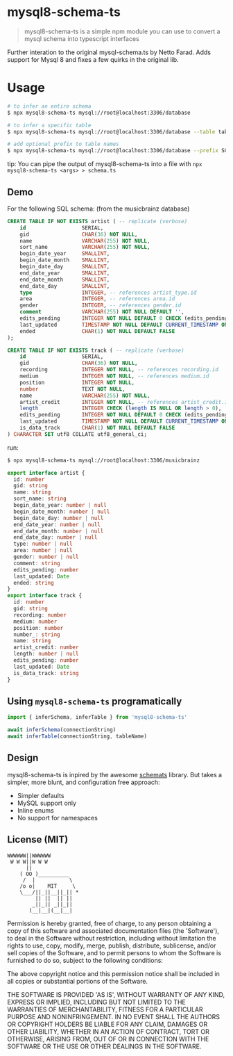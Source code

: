 # mysql8-schema-ts

> mysql8-schema-ts is a simple npm module you can use to convert a mysql schema into typescript interfaces

Further interation to the original mysql-schema.ts by Netto Farad.
Adds support for Mysql 8 and fixes a few quirks in the original lib.

# Usage

```bash
# to infer an entire schema
$ npx mysql8-schema-ts mysql://root@localhost:3306/database

# to infer a specific table
$ npx mysql8-schema-ts mysql://root@localhost:3306/database --table table_name

# add optional prefix to table names
$ npx mysql8-schema-ts mysql://root@localhost:3306/database --prefix SQL
```

tip: You can pipe the output of mysql8-schema-ts into a file with `npx mysql8-schema-ts <args> > schema.ts`

## Demo

For the following SQL schema: (from the musicbrainz database)

```sql
CREATE TABLE IF NOT EXISTS artist ( -- replicate (verbose)
    id                  SERIAL,
    gid                 CHAR(36) NOT NULL,
    name                VARCHAR(255) NOT NULL,
    sort_name           VARCHAR(255) NOT NULL,
    begin_date_year     SMALLINT,
    begin_date_month    SMALLINT,
    begin_date_day      SMALLINT,
    end_date_year       SMALLINT,
    end_date_month      SMALLINT,
    end_date_day        SMALLINT,
    type                INTEGER, -- references artist_type.id
    area                INTEGER, -- references area.id
    gender              INTEGER, -- references gender.id
    comment             VARCHAR(255) NOT NULL DEFAULT '',
    edits_pending       INTEGER NOT NULL DEFAULT 0 CHECK (edits_pending >= 0),
    last_updated        TIMESTAMP NOT NULL DEFAULT CURRENT_TIMESTAMP ON UPDATE CURRENT_TIMESTAMP,
    ended               CHAR(1) NOT NULL DEFAULT FALSE
);

CREATE TABLE IF NOT EXISTS track ( -- replicate (verbose)
    id                  SERIAL,
    gid                 CHAR(36) NOT NULL,
    recording           INTEGER NOT NULL, -- references recording.id
    medium              INTEGER NOT NULL, -- references medium.id
    position            INTEGER NOT NULL,
    number              TEXT NOT NULL,
    name                VARCHAR(255) NOT NULL,
    artist_credit       INTEGER NOT NULL, -- references artist_credit.id
    length              INTEGER CHECK (length IS NULL OR length > 0),
    edits_pending       INTEGER NOT NULL DEFAULT 0 CHECK (edits_pending >= 0),
    last_updated        TIMESTAMP NOT NULL DEFAULT CURRENT_TIMESTAMP ON UPDATE CURRENT_TIMESTAMP,
    is_data_track       CHAR(1) NOT NULL DEFAULT FALSE
) CHARACTER SET utf8 COLLATE utf8_general_ci;
```

run:

```bash
$ npx mysql8-schema-ts mysql://root@localhost:3306/musicbrainz
```

```typescript
export interface artist {
  id: number
  gid: string
  name: string
  sort_name: string
  begin_date_year: number | null
  begin_date_month: number | null
  begin_date_day: number | null
  end_date_year: number | null
  end_date_month: number | null
  end_date_day: number | null
  type: number | null
  area: number | null
  gender: number | null
  comment: string
  edits_pending: number
  last_updated: Date
  ended: string
}
export interface track {
  id: number
  gid: string
  recording: number
  medium: number
  position: number
  number_: string
  name: string
  artist_credit: number
  length: number | null
  edits_pending: number
  last_updated: Date
  is_data_track: string
}
```

## Using `mysql8-schema-ts` programatically

```typescript
import { inferSchema, inferTable } from 'mysql8-schema-ts'

await inferSchema(connectionString)
await inferTable(connectionString, tableName)
```

## Design

mysql8-schema-ts is inpired by the awesome [schemats](https://github.com/SweetIQ/schemats) library.
But takes a simpler, more blunt, and configuration free approach:

- Simpler defaults
- MySQL support only
- Inline enums
- No support for namespaces

## License (MIT)

```
WWWWWW||WWWWWW
 W W W||W W W
      ||
    ( OO )__________
     /  |           \
    /o o|    MIT     \
    \___/||_||__||_|| *
         || ||  || ||
        _||_|| _||_||
       (__|__|(__|__|
```

Permission is hereby granted, free of charge, to any person obtaining a copy of this software and associated documentation files (the 'Software'), to deal in the Software without restriction, including without limitation the rights to use, copy, modify, merge, publish, distribute, sublicense, and/or sell copies of the Software, and to permit persons to whom the Software is furnished to do so, subject to the following conditions:

The above copyright notice and this permission notice shall be included in all copies or substantial portions of the Software.

THE SOFTWARE IS PROVIDED 'AS IS', WITHOUT WARRANTY OF ANY KIND, EXPRESS OR IMPLIED, INCLUDING BUT NOT LIMITED TO THE WARRANTIES OF MERCHANTABILITY, FITNESS FOR A PARTICULAR PURPOSE AND NONINFRINGEMENT. IN NO EVENT SHALL THE AUTHORS OR COPYRIGHT HOLDERS BE LIABLE FOR ANY CLAIM, DAMAGES OR OTHER LIABILITY, WHETHER IN AN ACTION OF CONTRACT, TORT OR OTHERWISE, ARISING FROM, OUT OF OR IN CONNECTION WITH THE SOFTWARE OR THE USE OR OTHER DEALINGS IN THE SOFTWARE.
